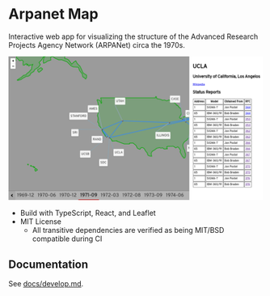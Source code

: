 # Arpanet Map

Interactive web app for visualizing the structure of the Advanced Research
Projects Agency Network (ARPANet) circa the 1970s.

![](docs/screenshot.png)

- Build with TypeScript, React, and Leaflet
- MIT License
  - All transitive dependencies are verified as being MIT/BSD compatible during
    CI

## Documentation

See [docs/develop.md](docs/develop.md).

